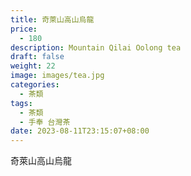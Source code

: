 ```yaml
---
title: 奇萊山高山烏龍
price:
  - 180
description: Mountain Qilai Oolong tea
draft: false
weight: 22
image: images/tea.jpg
categories:
  - 茶類
tags:
  - 茶類
  - 手奉 台灣茶
date: 2023-08-11T23:15:07+08:00
---
```


 奇萊山高山烏龍

